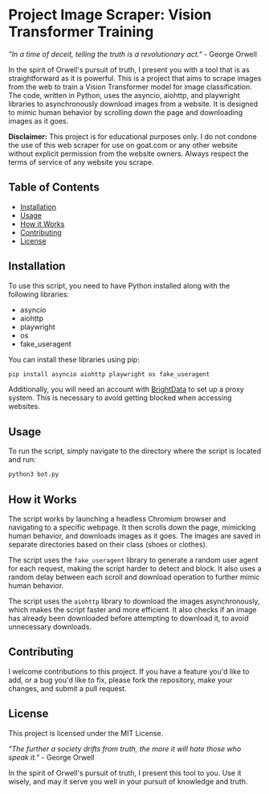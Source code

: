 # Project Image Scraper: Vision Transformer Training

_"In a time of deceit, telling the truth is a revolutionary act."_ - George Orwell

In the spirit of Orwell's pursuit of truth, I present you with a tool that is as straightforward as it is powerful. This is a project that aims to scrape images from the web to train a Vision Transformer model for image classification. The code, written in Python, uses the asyncio, aiohttp, and playwright libraries to asynchronously download images from a website. It is designed to mimic human behavior by scrolling down the page and downloading images as it goes.

**Disclaimer:** This project is for educational purposes only. I do not condone the use of this web scraper for use on goat.com or any other website without explicit permission from the website owners. Always respect the terms of service of any website you scrape.

## Table of Contents

- [Installation](#installation)
- [Usage](#usage)
- [How it Works](#how-it-works)
- [Contributing](#contributing)
- [License](#license)

## Installation

To use this script, you need to have Python installed along with the following libraries:

- asyncio
- aiohttp
- playwright
- os
- fake_useragent

You can install these libraries using pip:

```bash
pip install asyncio aiohttp playwright os fake_useragent
```

Additionally, you will need an account with [BrightData](https://help.brightdata.com/hc/en-us/articles/13362921219729-Getting-started-with-Scraping-Browser) to set up a proxy system. This is necessary to avoid getting blocked when accessing websites.


## Usage

To run the script, simply navigate to the directory where the script is located and run:

```bash
python3 bot.py
```



## How it Works

The script works by launching a headless Chromium browser and navigating to a specific webpage. It then scrolls down the page, mimicking human behavior, and downloads images as it goes. The images are saved in separate directories based on their class (shoes or clothes).

The script uses the `fake_useragent` library to generate a random user agent for each request, making the script harder to detect and block. It also uses a random delay between each scroll and download operation to further mimic human behavior.

The script uses the `aiohttp` library to download the images asynchronously, which makes the script faster and more efficient. It also checks if an image has already been downloaded before attempting to download it, to avoid unnecessary downloads.

## Contributing

I welcome contributions to this project. If you have a feature you'd like to add, or a bug you'd like to fix, please fork the repository, make your changes, and submit a pull request.

## License

This project is licensed under the MIT License. 

_"The further a society drifts from truth, the more it will hate those who speak it."_ - George Orwell

In the spirit of Orwell's pursuit of truth, I present this tool to you. Use it wisely, and may it serve you well in your pursuit of knowledge and truth.
